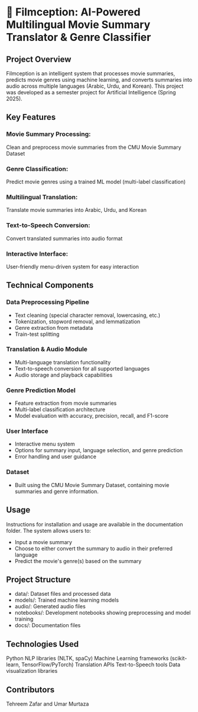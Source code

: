 # 🎥 Filmception: AI-Powered Multilingual Movie Summary Translator & Genre Classifier
## Project Overview
Filmception is an intelligent system that processes movie summaries, predicts movie genres using machine learning, and converts summaries into audio across multiple languages (Arabic, Urdu, and Korean). This project was developed as a semester project for Artificial Intelligence (Spring 2025).

## Key Features

### Movie Summary Processing: 
Clean and preprocess movie summaries from the CMU Movie Summary Dataset

### Genre Classification: 
Predict movie genres using a trained ML model (multi-label classification)

### Multilingual Translation: 
Translate movie summaries into Arabic, Urdu, and Korean

### Text-to-Speech Conversion: 
Convert translated summaries into audio format

### Interactive Interface: 
User-friendly menu-driven system for easy interaction

## Technical Components

### Data Preprocessing Pipeline
- Text cleaning (special character removal, lowercasing, etc.)
- Tokenization, stopword removal, and lemmatization
- Genre extraction from metadata
- Train-test splitting

### Translation & Audio Module
- Multi-language translation functionality
- Text-to-speech conversion for all supported languages
- Audio storage and playback capabilities

### Genre Prediction Model
- Feature extraction from movie summaries
- Multi-label classification architecture
- Model evaluation with accuracy, precision, recall, and F1-score

### User Interface
- Interactive menu system
- Options for summary input, language selection, and genre prediction
- Error handling and user guidance

### Dataset
- Built using the CMU Movie Summary Dataset, containing movie summaries and genre information.

## Usage
Instructions for installation and usage are available in the documentation folder. The system allows users to:
- Input a movie summary
- Choose to either convert the summary to audio in their preferred language
- Predict the movie's genre(s) based on the summary

## Project Structure

- data/: Dataset files and processed data
- models/: Trained machine learning models
- audio/: Generated audio files
- notebooks/: Development notebooks showing preprocessing and model training
- docs/: Documentation files

## Technologies Used

Python
NLP libraries (NLTK, spaCy)
Machine Learning frameworks (scikit-learn, TensorFlow/PyTorch)
Translation APIs
Text-to-Speech tools
Data visualization libraries

## Contributors
Tehreem Zafar and Umar Murtaza
